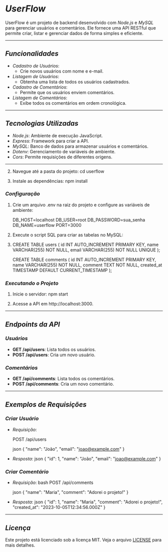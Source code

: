 # *UserFlow*

UserFlow é um projeto de backend desenvolvido com *Node.js* e *MySQL* para gerenciar usuários e comentários. Ele fornece uma API RESTful que permite criar, listar e gerenciar dados de forma simples e eficiente.

---

## *Funcionalidades*

- *Cadastro de Usuários*:
  - Crie novos usuários com nome e e-mail.
- *Listagem de Usuários*:
  - Obtenha uma lista de todos os usuários cadastrados.
- *Cadastro de Comentários*:
  - Permite que os usuários enviem comentários.
- *Listagem de Comentários*:
  - Exibe todos os comentários em ordem cronológica.

---

## *Tecnologias Utilizadas*

- *Node.js*: Ambiente de execução JavaScript.
- *Express*: Framework para criar a API.
- *MySQL*: Banco de dados para armazenar usuários e comentários.
- *Dotenv*: Gerenciamento de variáveis de ambiente.
- *Cors*: Permite requisições de diferentes origens.

---
2. Navegue até a pasta do projeto:
   cd userflow
   
3. Instale as dependências:
   npm install
   

### *Configuração*
1. Crie um arquivo .env na raiz do projeto e configure as variáveis de ambiente:
   
   DB_HOST=localhost
   DB_USER=root
   DB_PASSWORD=sua_senha
   DB_NAME=userflow
   PORT=3000
   
2. Execute o script SQL para criar as tabelas no MySQL:
3. 
   CREATE TABLE users (
     id INT AUTO_INCREMENT PRIMARY KEY,
     name VARCHAR(255) NOT NULL,
     email VARCHAR(255) NOT NULL UNIQUE
   );

   CREATE TABLE comments (
     id INT AUTO_INCREMENT PRIMARY KEY,
     name VARCHAR(255) NOT NULL,
     comment TEXT NOT NULL,
     created_at TIMESTAMP DEFAULT CURRENT_TIMESTAMP
   );
   

### *Executando o Projeto*
1. Inicie o servidor: 
   npm start
   
2. Acesse a API em http://localhost:3000.

---

## *Endpoints da API*

### *Usuários*
- **GET /api/users**: Lista todos os usuários.
- **POST /api/users**: Cria um novo usuário.

### *Comentários*
- **GET /api/comments**: Lista todos os comentários.
- **POST /api/comments**: Cria um novo comentário.

---

## *Exemplos de Requisições*

### *Criar Usuário*
- *Requisição*:
  
  POST /api/users
  
  json
  {
    "name": "João",
    "email": "joao@example.com"
  }
  

- *Resposta*:
  json
  {
    "id": 1,
    "name": "João",
    "email": "joao@example.com"
  }
  

### *Criar Comentário*
- *Requisição*:
  bash
  POST /api/comments
  
  json
  {
    "name": "Maria",
    "comment": "Adorei o projeto!"
  }
  

- *Resposta*:
  json
  {
    "id": 1,
    "name": "Maria",
    "comment": "Adorei o projeto!",
    "created_at": "2023-10-05T12:34:56.000Z"
  }
  
---

## *Licença*

Este projeto está licenciado sob a licença MIT. Veja o arquivo [LICENSE](LICENSE) para mais detalhes.
